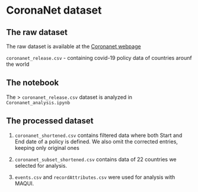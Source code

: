# CoronaNet dataset

## The raw dataset

The raw dataset is available at the [Coronanet webpage](https://www.coronanet-project.org/download.html)

`coronanet_release.csv`  - containing covid-19 policy data of countries arounf the world

## The notebook

The > `coronanet_release.csv` dataset is analyzed in  `Coronanet_analysis.ipynb`

## The processed dataset

1. `coronanet_shortened.csv` contains filtered data where both Start and End date of a policy is defined. We also omit the corrected entries, keeping only original ones

2. `coronanet_subset_shortened.csv` contains data of 22 countries we selected for analysis.

3. `events.csv` and `recordAttributes.csv` were used for analysis with MAQUI.
